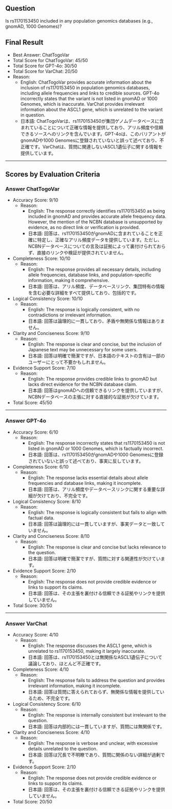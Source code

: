 ## Question

Is rs1170153450 included in any population genomics databases (e.g., gnomAD, 1000 Genomes)?

## Final Result

- Best Answer: ChatTogoVar
- Total Score for ChatTogoVar: 45/50
- Total Score for GPT-4o: 30/50
- Total Score for VarChat: 20/50
- Reason:
  - English: ChatTogoVar provides accurate information about the inclusion of rs1170153450 in population genomics databases, including allele frequencies and links to credible sources. GPT-4o incorrectly states that the variant is not listed in gnomAD or 1000 Genomes, which is inaccurate. VarChat provides irrelevant information about the ASCL1 gene, which is unrelated to the variant in question.
  - 日本語: ChatTogoVarは、rs1170153450が集団ゲノムデータベースに含まれていることについて正確な情報を提供しており、アリル頻度や信頼できるソースへのリンクを含んでいます。GPT-4oは、このバリアントがgnomADや1000 Genomesに登録されていないと誤って述べており、不正確です。VarChatは、質問に関連しないASCL1遺伝子に関する情報を提供しています。

---

## Scores by Evaluation Criteria

### Answer ChatTogoVar
- Accuracy Score: 9/10
  - Reason: 
    - English: The response correctly identifies rs1170153450 as being included in gnomAD and provides accurate allele frequency data. However, the mention of the NCBN database is unsupported by evidence, as no direct link or verification is provided.
    - 日本語: 回答は、rs1170153450がgnomADに含まれていることを正確に特定し、正確なアリル頻度データを提供しています。ただし、NCBNデータベースについての言及は証拠によって裏付けられておらず、直接のリンクや検証が提供されていません。
- Completeness Score: 10/10
  - Reason: 
    - English: The response provides all necessary details, including allele frequencies, database links, and population-specific information, making it comprehensive.
    - 日本語: 回答は、アリル頻度、データベースリンク、集団特有の情報を含む必要な詳細をすべて提供しており、包括的です。
- Logical Consistency Score: 10/10
  - Reason: 
    - English: The response is logically consistent, with no contradictions or irrelevant information.
    - 日本語: 回答は論理的に一貫しており、矛盾や無関係な情報はありません。
- Clarity and Conciseness Score: 9/10
  - Reason: 
    - English: The response is clear and concise, but the inclusion of Japanese text may be unnecessary for some users.
    - 日本語: 回答は明確で簡潔ですが、日本語のテキストの含有は一部のユーザーにとって不要かもしれません。
- Evidence Support Score: 7/10
  - Reason: 
    - English: The response provides credible links to gnomAD but lacks direct evidence for the NCBN database claim.
    - 日本語: 回答はgnomADへの信頼できるリンクを提供していますが、NCBNデータベースの主張に対する直接的な証拠が欠けています。
- Total Score: 45/50

---

### Answer GPT-4o
- Accuracy Score: 6/10
  - Reason: 
    - English: The response incorrectly states that rs1170153450 is not listed in gnomAD or 1000 Genomes, which is factually incorrect.
    - 日本語: 回答は、rs1170153450がgnomADや1000 Genomesに登録されていないと誤って述べており、事実に反しています。
- Completeness Score: 6/10
  - Reason: 
    - English: The response lacks essential details about allele frequencies and database links, making it incomplete.
    - 日本語: 回答は、アリル頻度やデータベースリンクに関する重要な詳細が欠けており、不完全です。
- Logical Consistency Score: 8/10
  - Reason: 
    - English: The response is logically consistent but fails to align with factual data.
    - 日本語: 回答は論理的には一貫していますが、事実データと一致していません。
- Clarity and Conciseness Score: 8/10
  - Reason: 
    - English: The response is clear and concise but lacks relevance to the question.
    - 日本語: 回答は明確で簡潔ですが、質問に対する関連性が欠けています。
- Evidence Support Score: 2/10
  - Reason: 
    - English: The response does not provide credible evidence or links to support its claims.
    - 日本語: 回答は、その主張を裏付ける信頼できる証拠やリンクを提供していません。
- Total Score: 30/50

---

### Answer VarChat
- Accuracy Score: 4/10
  - Reason: 
    - English: The response discusses the ASCL1 gene, which is unrelated to rs1170153450, making it largely inaccurate.
    - 日本語: 回答は、rs1170153450とは無関係なASCL1遺伝子について議論しており、ほとんど不正確です。
- Completeness Score: 4/10
  - Reason: 
    - English: The response fails to address the question and provides irrelevant information, making it incomplete.
    - 日本語: 回答は質問に答えられておらず、無関係な情報を提供しているため、不完全です。
- Logical Consistency Score: 6/10
  - Reason: 
    - English: The response is internally consistent but irrelevant to the question.
    - 日本語: 回答は内部的には一貫していますが、質問には無関係です。
- Clarity and Conciseness Score: 4/10
  - Reason: 
    - English: The response is verbose and unclear, with excessive details unrelated to the question.
    - 日本語: 回答は冗長で不明瞭であり、質問に関係のない詳細が過剰です。
- Evidence Support Score: 2/10
  - Reason: 
    - English: The response does not provide credible evidence or links to support its claims.
    - 日本語: 回答は、その主張を裏付ける信頼できる証拠やリンクを提供していません。
- Total Score: 20/50